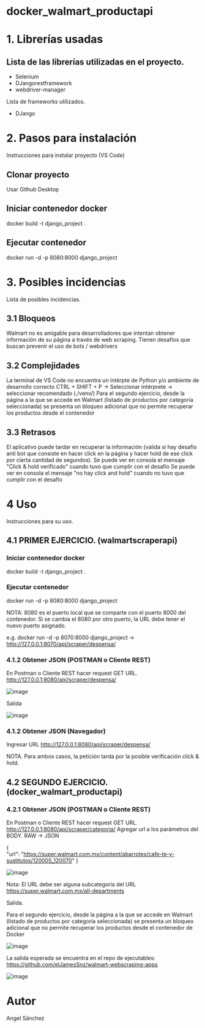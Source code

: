 # docker_walmart_productapi
 
# 1. Librerías usadas

## Lista de las librerías utilizadas en el proyecto.
- Selenium
- DJangorestframework
- webdriver-manager

Lista de frameworks utilizados.
- DJango

# 2. Pasos para instalación
Instrucciones para instalar proyecto (VS Code)

## Clonar proyecto
Usar Github Desktop

## Iniciar contenedor docker
docker build -t django_project .

## Ejecutar contenedor
docker run -d -p 8080:8000 django_project

# 3. Posibles incidencias
Lista de posibles incidencias.

## 3.1 Bloqueos
Walmart no es amigable para desarrolladores que intentan obtener información de su página a través de web scraping. Tienen desafíos que buscan prevenir el uso de bots / webdrivers

## 3.2 Complejidades
La terminal de VS Code no encuentra un intérpte de Python y/o ambiente de desarrollo correcto
CTRL + SHIFT + P -> Seleccionar intérprete -> seleccionar recomendado (./venv/)
Para el segundo ejercicio, desde la página a la que se accede en Walmart (listado de productos por categoría seleccionada) se presenta un bloqueo adicional que no permite recuperar los productos desde el contenedor

## 3.3 Retrasos
El aplicativo puede tardar en recuperar la información (valida si hay desafío anti bot que consiste en hacer click en la página y hacer hold de ese click por cierta cantidad de segundos).
Se puede ver en consola el mensaje "Click & hold verificado" cuando tuvo que cumplir con el desafío
Se puede ver en consola el mensaje "no hay click and hold" cuando no tuvo que cumplir con el desafío


# 4 Uso
Instrucciones para su uso.

## 4.1 PRIMER EJERCICIO. (walmartscraperapi)
### Iniciar contenedor docker
docker build -t django_project .
### Ejecutar contenedor
docker run -d -p 8080:8000 django_project

NOTA: 8080 es el puerto local que se comparte con el puerto 8000 del contenedor. Si se cambia el 8080 por otro puerto, la URL debe tener el nuevo puerto asignado.

e.g. docker run -d -p 8070:8000 django_project -> http://127.0.0.1:8070/api/scraper/despensa/

### 4.1.2 Obtener JSON (POSTMAN o Cliente REST)

En Postman o Cliente REST hacer request GET
URL. http://127.0.0.1:8080/api/scraper/despensa/

![image](https://user-images.githubusercontent.com/72090281/226526745-9154f523-5206-45d8-9d69-0f3242a44f37.png)

Salida

![image](https://user-images.githubusercontent.com/72090281/226526789-20ffd742-dd03-4145-9b8a-530da950cc87.png)

### 4.1.2 Obtener JSON (Navegador)
Ingresar URL http://127.0.0.1:8080/api/scraper/despensa/

NOTA. Para ambos casos, la petición tarda por la posible verificación click & hold.

## 4.2 SEGUNDO EJERCICIO. (docker_walmart_productapi)

### 4.2.1 Obtener JSON (POSTMAN o Cliente REST)

En Postman o Cliente REST hacer request GET
URL. http://127.0.0.1:8080/api/scraper/categoria/
Agregar url a los parámetros del BODY. RAW -> JSON 

{    
    "url": "https://super.walmart.com.mx/content/abarrotes/cafe-te-y-sustitutos/120005_120070"
}

![image](https://user-images.githubusercontent.com/72090281/226527257-a55dc715-8b80-446a-9965-0308dddbf0e1.png)


Nota: El URL debe ser alguna subcategoría del URL https://super.walmart.com.mx/all-departments

Salida.

Para el segundo ejercicio, desde la página a la que se accede en Walmart (listado de productos por categoría seleccionada) se presenta un bloqueo adicional que no permite recuperar los productos desde el contenedor de Docker

![image](https://user-images.githubusercontent.com/72090281/226670580-f3541e05-9a51-43a9-b965-d40be9bc1da0.png)

La salida esperada se encuentra en el repo de ejecutables: https://github.com/elJamesSnz/walmart-webscraping-apps

![image](https://user-images.githubusercontent.com/72090281/226673475-95d69889-861f-4887-b3d3-c69376f3d0fa.png)

# Autor
Angel Sánchez


